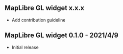 ## MapLibre GL widget x.x.x

- Add contribution guideline

## MapLibre GL widget 0.1.0 - 2021/4/9

- Initial release
